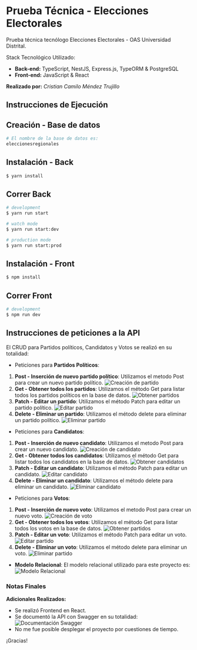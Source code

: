 # Prueba Técnica - Elecciones Electorales

Prueba técnica tecnólogo Elecciones Electorales - OAS Universidad Distrital.

Stack Tecnológico Utilizado:

- **Back-end:** TypeScript, NestJS, Express.js, TypeORM & PostgreSQL
- **Front-end:** JavaScript & React

**Realizado por:** _Cristian Camilo Méndez Trujillo_

## Instrucciones de Ejecución

## Creación - Base de datos

```bash
# El nombre de la base de datos es:
eleccionesregionales
```

## Instalación - Back

```bash
$ yarn install
```

## Correr Back

```bash
# development
$ yarn run start

# watch mode
$ yarn run start:dev

# production mode
$ yarn run start:prod
```

## Instalación - Front

```bash
$ npm install
```

## Correr Front

```bash
# development
$ npm run dev
```

## Instrucciones de peticiones a la API

El CRUD para Partidos políticos, Candidatos y Votos se realizó en su totalidad:<br />

- Peticiones para **Partidos Políticos**:

1. **Post - Inserción de nuevo partido político**:
   Utilizamos el metodo Post para crear un nuevo partido político.
   ![Creación de partido](assets/crearPartido.gif)
2. **Get - Obtener todos los partidos**:
   Utilizamos el método Get para listar todos los partidos políticos en la base de datos.
   ![Obtener partidos](assets/obtenerPartidos.gif)
3. **Patch - Editar un partido**: Utilizamos el método Patch para editar un partido político.
   ![Editar partido](assets/editarPartido.gif)
4. **Delete - Eliminar un partido**: Utilizamos el método delete para eliminar un partido político.
   ![Eliminar partido](assets/eliminarPartido.gif)

- Peticiones para **Candidatos**:

1. **Post - Inserción de nuevo candidato**:
   Utilizamos el metodo Post para crear un nuevo candidato.
   ![Creación de candidato](assets/crearCandidato.gif)
2. **Get - Obtener todos los candidatos**:
   Utilizamos el método Get para listar todos los candidatos en la base de datos.
   ![Obtener candidatos](assets/obtenerCandidatos.gif)
3. **Patch - Editar un candidato**: Utilizamos el método Patch para editar un candidato.
   ![Editar candidato](assets/editarCandidato.gif)
4. **Delete - Eliminar un candidato**: Utilizamos el método delete para eliminar un candidato.
   ![Eliminar candidato](assets/eliminarCandidato.gif)

- Peticiones para **Votos**:

1. **Post - Inserción de nuevo voto**:
   Utilizamos el metodo Post para crear un nuevo voto.
   ![Creación de voto](assets/crearVoto.gif)
2. **Get - Obtener todos los votos**:
   Utilizamos el método Get para listar todos los votos en la base de datos.
   ![Obtener partidos](assets/obtenerVotos.gif)
3. **Patch - Editar un voto**: Utilizamos el método Patch para editar un voto.
   ![Editar partido](assets/editarVoto.gif)
4. **Delete - Eliminar un voto**: Utilizamos el método delete para eliminar un voto.
   ![Eliminar partido](assets/eliminarVoto.gif)

- **Modelo Relacional**:
  El modelo relacional utilizado para este proyecto es:
  ![Modelo Relacional](assets/ModeloRelacional.png)

### Notas Finales

**Adicionales Realizados:**

- Se realizó Frontend en React.
- Se documentó la API con Swagger en su totalidad:
  ![Documentación Swagger](assets/swaggerDoc.gif)
- No me fue posible desplegar el proyecto por cuestiones de tiempo.

¡Gracias!
